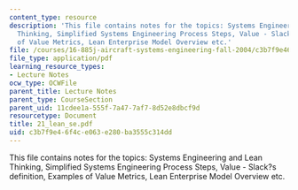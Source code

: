 ```yaml
---
content_type: resource
description: 'This file contains notes for the topics: Systems Engineering and Lean
  Thinking, Simplified Systems Engineering Process Steps, Value - Slack?s definition,  Examples
  of Value Metrics, Lean Enterprise Model Overview etc.'
file: /courses/16-885j-aircraft-systems-engineering-fall-2004/c3b7f9e46f4ce063e280ba3555c314dd_21_lean_se.pdf
file_type: application/pdf
learning_resource_types:
- Lecture Notes
ocw_type: OCWFile
parent_title: Lecture Notes
parent_type: CourseSection
parent_uid: 11cdee1a-555f-7a47-7af7-8d52e8dbcf9d
resourcetype: Document
title: 21_lean_se.pdf
uid: c3b7f9e4-6f4c-e063-e280-ba3555c314dd
---
```

This file contains notes for the topics: Systems Engineering and Lean Thinking, Simplified Systems Engineering Process Steps, Value - Slack?s definition,  Examples of Value Metrics, Lean Enterprise Model Overview etc.

